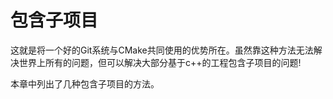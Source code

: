 # 包含子项目

这就是将一个好的Git系统与CMake共同使用的优势所在。虽然靠这种方法无法解决世界上所有的问题，但可以解决大部分基于c++的工程包含子项目的问题!

本章中列出了几种包含子项目的方法。
